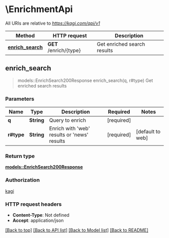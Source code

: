 # \EnrichmentApi

All URIs are relative to *https://kagi.com/api/v1*

Method | HTTP request | Description
------------- | ------------- | -------------
[**enrich_search**](EnrichmentApi.md#enrich_search) | **GET** /enrich/{type} | Get enriched search results



## enrich_search

> models::EnrichSearch200Response enrich_search(q, r#type)
Get enriched search results

### Parameters


Name | Type | Description  | Required | Notes
------------- | ------------- | ------------- | ------------- | -------------
**q** | **String** | Query to enrich | [required] |
**r#type** | **String** | Enrich with 'web' results or 'news' results | [required] |[default to web]

### Return type

[**models::EnrichSearch200Response**](enrichSearch_200_response.md)

### Authorization

[kagi](../README.md#kagi)

### HTTP request headers

- **Content-Type**: Not defined
- **Accept**: application/json

[[Back to top]](#) [[Back to API list]](../README.md#documentation-for-api-endpoints) [[Back to Model list]](../README.md#documentation-for-models) [[Back to README]](../README.md)

